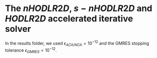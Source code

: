# The $nHODLR2D$, $s-nHODLR2D$ and $HODLR2D$ accelerated iterative solver
In the results folder, we used $\epsilon_{ACA/NCA} = 10^{-12}$ and the GMRES stopping tolerance $\epsilon_{GMRES} = 10^{-12}$.

